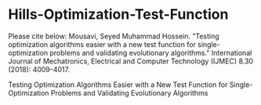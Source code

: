 # Hills-Optimization-Test-Function
Please cite below:
Mousavi, Seyed Muhammad Hossein. "Testing optimization algorithms easier with a new test function for single-optimization problems and validating evolutionary algorithms." International Journal of Mechatronics, Electrical and Computer Technology (IJMEC) 8.30 (2018): 4009-4017.

Testing Optimization Algorithms Easier with a New Test Function for Single-Optimization Problems and Validating Evolutionary Algorithms
